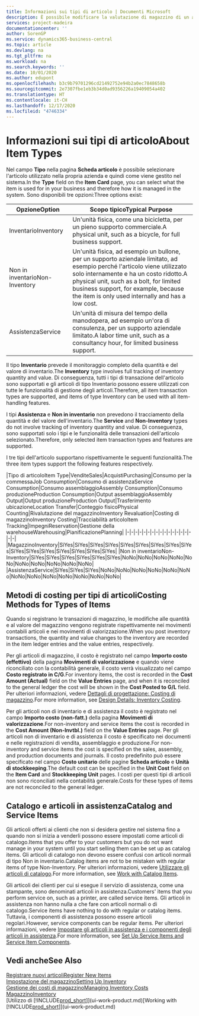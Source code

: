 ```yaml
---
title: Informazioni sui tipi di articolo | Documenti Microsoft
description: È possibile modificare la valutazione di magazzino di un articolo mediante i metodi di costing Media o FIFO, ad esempio, quando i costi degli articoli cambiano per i motivi diversi dalle transazioni.
services: project-madeira
documentationcenter: ''
author: SorenGP
ms.service: dynamics365-business-central
ms.topic: article
ms.devlang: na
ms.tgt_pltfrm: na
ms.workload: na
ms.search.keywords: ''
ms.date: 10/01/2020
ms.author: edupont
ms.openlocfilehash: b3c9b79701296cd21492752e94b2a0ec7848658b
ms.sourcegitcommit: 2e7307fbe1eb3b34d0ad9356226a19409054a402
ms.translationtype: HT
ms.contentlocale: it-CH
ms.lasthandoff: 12/17/2020
ms.locfileid: "4746334"
---
```

# <a name="about-item-types"></a><span data-ttu-id="be53d-103">Informazioni sui tipi di articolo</span><span class="sxs-lookup"><span data-stu-id="be53d-103">About Item Types</span></span>
<span data-ttu-id="be53d-104">Nel campo **Tipo** nella pagina **Scheda articolo** è possibile selezionare l'articolo utilizzato nella propria azienda e quindi come viene gestito nel sistema.</span><span class="sxs-lookup"><span data-stu-id="be53d-104">In the **Type** field on the **Item Card** page, you can select what the item is used for in your business and therefore how it is managed in the system.</span></span> <span data-ttu-id="be53d-105">Sono disponibili tre opzioni:</span><span class="sxs-lookup"><span data-stu-id="be53d-105">Three options exist:</span></span>

|<span data-ttu-id="be53d-106">Opzione</span><span class="sxs-lookup"><span data-stu-id="be53d-106">Option</span></span>|<span data-ttu-id="be53d-107">Scopo tipico</span><span class="sxs-lookup"><span data-stu-id="be53d-107">Typical Purpose</span></span>|
|------|-----------|
|<span data-ttu-id="be53d-108">Inventario</span><span class="sxs-lookup"><span data-stu-id="be53d-108">Inventory</span></span>|<span data-ttu-id="be53d-109">Un'unità fisica, come una bicicletta, per un pieno supporto commerciale.</span><span class="sxs-lookup"><span data-stu-id="be53d-109">A physical unit, such as a bicycle, for full business support.</span></span>|
|<span data-ttu-id="be53d-110">Non in inventario</span><span class="sxs-lookup"><span data-stu-id="be53d-110">Non-Inventory</span></span>|<span data-ttu-id="be53d-111">Un'unità fisica, ad esempio un bullone, per un supporto aziendale limitato, ad esempio perché l'articolo viene utilizzato solo internamente e ha un costo ridotto.</span><span class="sxs-lookup"><span data-stu-id="be53d-111">A physical unit, such as a bolt, for limited business support, for example, because the item is only used internally and has a low cost.</span></span>|
|<span data-ttu-id="be53d-112">Assistenza</span><span class="sxs-lookup"><span data-stu-id="be53d-112">Service</span></span>|<span data-ttu-id="be53d-113">Un'unità di misura del tempo della manodopera, ad esempio un'ora di consulenza, per un supporto aziendale limitato.</span><span class="sxs-lookup"><span data-stu-id="be53d-113">A labor time unit, such as a consultancy hour, for limited business support.</span></span>|

<span data-ttu-id="be53d-114">Il tipo **Inventario** prevede il monitoraggio completo della quantità e del valore di inventario.</span><span class="sxs-lookup"><span data-stu-id="be53d-114">The **Inventory** type involves full tracking of inventory quantity and value.</span></span> <span data-ttu-id="be53d-115">Di conseguenza, tutti i tipi di transazione dell'articolo sono supportati e gli articoli di tipo Inventario possono essere utilizzati con tutte le funzionalità di gestione degli articoli.</span><span class="sxs-lookup"><span data-stu-id="be53d-115">Therefore, all item transaction types are supported, and items of type Inventory can be used with all item-handling features.</span></span>

<span data-ttu-id="be53d-116">I tipi **Assistenza** e **Non in inventario** non prevedono il tracciamento della quantità e del valore dell'inventario.</span><span class="sxs-lookup"><span data-stu-id="be53d-116">The **Service** and **Non-Inventory** types do not involve tracking of inventory quantity and value.</span></span> <span data-ttu-id="be53d-117">Di conseguenza, sono supportati solo i tipi e le funzionalità delle transazioni dell'articolo selezionato.</span><span class="sxs-lookup"><span data-stu-id="be53d-117">Therefore, only selected item transaction types and features are supported.</span></span>

<span data-ttu-id="be53d-118">I tre tipi dell'articolo supportano rispettivamente le seguenti funzionalità.</span><span class="sxs-lookup"><span data-stu-id="be53d-118">The three item types support the following features respectively.</span></span>

|<span data-ttu-id="be53d-119">Tipo di articolo</span><span class="sxs-lookup"><span data-stu-id="be53d-119">Item Type</span></span>|<span data-ttu-id="be53d-120">Vendite</span><span class="sxs-lookup"><span data-stu-id="be53d-120">Sales</span></span>|<span data-ttu-id="be53d-121">Acquisti</span><span class="sxs-lookup"><span data-stu-id="be53d-121">Purchasing</span></span>|<span data-ttu-id="be53d-122">Consumo per la commessa</span><span class="sxs-lookup"><span data-stu-id="be53d-122">Job Consumption</span></span>|<span data-ttu-id="be53d-123">Consumo di assistenza</span><span class="sxs-lookup"><span data-stu-id="be53d-123">Service Consumption</span></span>|<span data-ttu-id="be53d-124">Consumo assemblaggio</span><span class="sxs-lookup"><span data-stu-id="be53d-124">Assembly Consumption</span></span>|<span data-ttu-id="be53d-125">Consumo produzione</span><span class="sxs-lookup"><span data-stu-id="be53d-125">Production Consumption</span></span>|<span data-ttu-id="be53d-126">Output assemblaggio</span><span class="sxs-lookup"><span data-stu-id="be53d-126">Assembly Output</span></span>|<span data-ttu-id="be53d-127">Output produzione</span><span class="sxs-lookup"><span data-stu-id="be53d-127">Production Output</span></span>|<span data-ttu-id="be53d-128">Trasferimento ubicazione</span><span class="sxs-lookup"><span data-stu-id="be53d-128">Location Transfer</span></span>|<span data-ttu-id="be53d-129">Conteggio fisico</span><span class="sxs-lookup"><span data-stu-id="be53d-129">Physical Counting</span></span>|<span data-ttu-id="be53d-130">Rivalutazione del magazzino</span><span class="sxs-lookup"><span data-stu-id="be53d-130">Inventory Revaluation</span></span>|<span data-ttu-id="be53d-131">Costing di magazzino</span><span class="sxs-lookup"><span data-stu-id="be53d-131">Inventory Costing</span></span>|<span data-ttu-id="be53d-132">Tracciabilità articolo</span><span class="sxs-lookup"><span data-stu-id="be53d-132">Item Tracking</span></span>|<span data-ttu-id="be53d-133">Impegni</span><span class="sxs-lookup"><span data-stu-id="be53d-133">Reservation</span></span>|<span data-ttu-id="be53d-134">Gestione della warehouse</span><span class="sxs-lookup"><span data-stu-id="be53d-134">Warehousing</span></span>|<span data-ttu-id="be53d-135">Pianificazione</span><span class="sxs-lookup"><span data-stu-id="be53d-135">Planning</span></span>|
|-|-|-|-|-|-|-|-|-|-|-|-|-|-|-|-|-|-|
|<span data-ttu-id="be53d-136">Magazzino</span><span class="sxs-lookup"><span data-stu-id="be53d-136">Inventory</span></span>|<span data-ttu-id="be53d-137">Sì</span><span class="sxs-lookup"><span data-stu-id="be53d-137">Yes</span></span>|<span data-ttu-id="be53d-138">Sì</span><span class="sxs-lookup"><span data-stu-id="be53d-138">Yes</span></span>|<span data-ttu-id="be53d-139">Sì</span><span class="sxs-lookup"><span data-stu-id="be53d-139">Yes</span></span>|<span data-ttu-id="be53d-140">Sì</span><span class="sxs-lookup"><span data-stu-id="be53d-140">Yes</span></span>|<span data-ttu-id="be53d-141">Sì</span><span class="sxs-lookup"><span data-stu-id="be53d-141">Yes</span></span>|<span data-ttu-id="be53d-142">Sì</span><span class="sxs-lookup"><span data-stu-id="be53d-142">Yes</span></span>|<span data-ttu-id="be53d-143">Sì</span><span class="sxs-lookup"><span data-stu-id="be53d-143">Yes</span></span>|<span data-ttu-id="be53d-144">Sì</span><span class="sxs-lookup"><span data-stu-id="be53d-144">Yes</span></span>|<span data-ttu-id="be53d-145">Sì</span><span class="sxs-lookup"><span data-stu-id="be53d-145">Yes</span></span>|<span data-ttu-id="be53d-146">Sì</span><span class="sxs-lookup"><span data-stu-id="be53d-146">Yes</span></span>|<span data-ttu-id="be53d-147">Sì</span><span class="sxs-lookup"><span data-stu-id="be53d-147">Yes</span></span>|<span data-ttu-id="be53d-148">Sì</span><span class="sxs-lookup"><span data-stu-id="be53d-148">Yes</span></span>|<span data-ttu-id="be53d-149">Sì</span><span class="sxs-lookup"><span data-stu-id="be53d-149">Yes</span></span>|<span data-ttu-id="be53d-150">Sì</span><span class="sxs-lookup"><span data-stu-id="be53d-150">Yes</span></span>|<span data-ttu-id="be53d-151">Sì</span><span class="sxs-lookup"><span data-stu-id="be53d-151">Yes</span></span>|<span data-ttu-id="be53d-152">Sì</span><span class="sxs-lookup"><span data-stu-id="be53d-152">Yes</span></span>|
|<span data-ttu-id="be53d-153">Non in inventario</span><span class="sxs-lookup"><span data-stu-id="be53d-153">Non-Inventory</span></span>|<span data-ttu-id="be53d-154">Sì</span><span class="sxs-lookup"><span data-stu-id="be53d-154">Yes</span></span>|<span data-ttu-id="be53d-155">Sì</span><span class="sxs-lookup"><span data-stu-id="be53d-155">Yes</span></span>|<span data-ttu-id="be53d-156">Sì</span><span class="sxs-lookup"><span data-stu-id="be53d-156">Yes</span></span>|<span data-ttu-id="be53d-157">Sì</span><span class="sxs-lookup"><span data-stu-id="be53d-157">Yes</span></span>|<span data-ttu-id="be53d-158">Sì</span><span class="sxs-lookup"><span data-stu-id="be53d-158">Yes</span></span>|<span data-ttu-id="be53d-159">Sì</span><span class="sxs-lookup"><span data-stu-id="be53d-159">Yes</span></span>|<span data-ttu-id="be53d-160">No</span><span class="sxs-lookup"><span data-stu-id="be53d-160">No</span></span>|<span data-ttu-id="be53d-161">No</span><span class="sxs-lookup"><span data-stu-id="be53d-161">No</span></span>|<span data-ttu-id="be53d-162">No</span><span class="sxs-lookup"><span data-stu-id="be53d-162">No</span></span>|<span data-ttu-id="be53d-163">No</span><span class="sxs-lookup"><span data-stu-id="be53d-163">No</span></span>|<span data-ttu-id="be53d-164">No</span><span class="sxs-lookup"><span data-stu-id="be53d-164">No</span></span>|<span data-ttu-id="be53d-165">No</span><span class="sxs-lookup"><span data-stu-id="be53d-165">No</span></span>|<span data-ttu-id="be53d-166">No</span><span class="sxs-lookup"><span data-stu-id="be53d-166">No</span></span>|<span data-ttu-id="be53d-167">No</span><span class="sxs-lookup"><span data-stu-id="be53d-167">No</span></span>|<span data-ttu-id="be53d-168">No</span><span class="sxs-lookup"><span data-stu-id="be53d-168">No</span></span>|<span data-ttu-id="be53d-169">No</span><span class="sxs-lookup"><span data-stu-id="be53d-169">No</span></span>|
|<span data-ttu-id="be53d-170">Assistenza</span><span class="sxs-lookup"><span data-stu-id="be53d-170">Service</span></span>|<span data-ttu-id="be53d-171">Sì</span><span class="sxs-lookup"><span data-stu-id="be53d-171">Yes</span></span>|<span data-ttu-id="be53d-172">Sì</span><span class="sxs-lookup"><span data-stu-id="be53d-172">Yes</span></span>|<span data-ttu-id="be53d-173">Sì</span><span class="sxs-lookup"><span data-stu-id="be53d-173">Yes</span></span>|<span data-ttu-id="be53d-174">No</span><span class="sxs-lookup"><span data-stu-id="be53d-174">No</span></span>|<span data-ttu-id="be53d-175">No</span><span class="sxs-lookup"><span data-stu-id="be53d-175">No</span></span>|<span data-ttu-id="be53d-176">No</span><span class="sxs-lookup"><span data-stu-id="be53d-176">No</span></span>|<span data-ttu-id="be53d-177">No</span><span class="sxs-lookup"><span data-stu-id="be53d-177">No</span></span>|<span data-ttu-id="be53d-178">No</span><span class="sxs-lookup"><span data-stu-id="be53d-178">No</span></span>|<span data-ttu-id="be53d-179">No</span><span class="sxs-lookup"><span data-stu-id="be53d-179">No</span></span>|<span data-ttu-id="be53d-180">No</span><span class="sxs-lookup"><span data-stu-id="be53d-180">No</span></span>|<span data-ttu-id="be53d-181">No</span><span class="sxs-lookup"><span data-stu-id="be53d-181">No</span></span>|<span data-ttu-id="be53d-182">No</span><span class="sxs-lookup"><span data-stu-id="be53d-182">No</span></span>|<span data-ttu-id="be53d-183">No</span><span class="sxs-lookup"><span data-stu-id="be53d-183">No</span></span>|<span data-ttu-id="be53d-184">No</span><span class="sxs-lookup"><span data-stu-id="be53d-184">No</span></span>|<span data-ttu-id="be53d-185">No</span><span class="sxs-lookup"><span data-stu-id="be53d-185">No</span></span>|<span data-ttu-id="be53d-186">No</span><span class="sxs-lookup"><span data-stu-id="be53d-186">No</span></span>|

## <a name="costing-methods-for-types-of-items"></a><span data-ttu-id="be53d-187">Metodi di costing per tipi di articoli</span><span class="sxs-lookup"><span data-stu-id="be53d-187">Costing Methods for Types of Items</span></span>
<span data-ttu-id="be53d-188">Quando si registrano le transazioni di magazzino, le modifiche alle quantità e al valore del magazzino vengono registrate rispettivamente nei movimenti contabili articoli e nei movimenti di valorizzazione.</span><span class="sxs-lookup"><span data-stu-id="be53d-188">When you post inventory transactions, the quantity and value changes to the inventory are recorded in the item ledger entries and the value entries, respectively.</span></span> 

<span data-ttu-id="be53d-189">Per gli articoli di magazzino, il costo è registrato nel campo **Importo costo (effettivo)** della pagina **Movimenti di valorizzazione** e quando viene riconciliato con la contabilità generale, il costo verrà visualizzato nel campo **Costo registrato in C/G**.</span><span class="sxs-lookup"><span data-stu-id="be53d-189">For inventory items, the cost is recorded in the **Cost Amount (Actual)** field on the **Value Entries** page, and when it is reconciled to the general ledger the cost will be shown in the **Cost Posted to G/L** field.</span></span> <span data-ttu-id="be53d-190">Per ulteriori informazioni, vedere [Dettagli di progettazione: Costing di magazzino](design-details-inventory-costing.md).</span><span class="sxs-lookup"><span data-stu-id="be53d-190">For more information, see [Design Details: Inventory Costing](design-details-inventory-costing.md).</span></span>

<span data-ttu-id="be53d-191">Per gli articoli non di inventario e di assistenza il costo è registrato nel campo **Importo costo (non-fatt.)** della pagina **Movimenti di valorizzazione**.</span><span class="sxs-lookup"><span data-stu-id="be53d-191">For non-inventory and service items the cost is recorded in the **Cost Amount (Non-Invtbl.)** field on the **Value Entries** page.</span></span> <span data-ttu-id="be53d-192">Per gli articoli non di inventario e di assistenza il costo è specificato nei documenti e nelle registrazioni di vendita, assemblaggio e produzione.</span><span class="sxs-lookup"><span data-stu-id="be53d-192">For non-inventory and service items the cost is specified on the sales, assembly, and production documents and journals.</span></span> <span data-ttu-id="be53d-193">Il costo predefinito può essere specificato nel campo **Costo unitario** delle pagine **Scheda articolo** e **Unità di stockkeeping**.</span><span class="sxs-lookup"><span data-stu-id="be53d-193">The default cost can be specified in the **Unit Cost** field on the **Item Card** and **Stockkeeping Unit** pages.</span></span> <span data-ttu-id="be53d-194">I costi per questi tipi di articoli non sono riconciliati nella contabilità generale.</span><span class="sxs-lookup"><span data-stu-id="be53d-194">Costs for these types of items are not reconciled to the general ledger.</span></span> 

## <a name="catalog-and-service-items"></a><span data-ttu-id="be53d-195">Catalogo e articoli in assistenza</span><span class="sxs-lookup"><span data-stu-id="be53d-195">Catalog and Service Items</span></span>
<span data-ttu-id="be53d-196">Gli articoli offerti ai clienti che non si desidera gestire nel sistema fino a quando non si inizia a venderli possono essere impostati come articoli di catalogo.</span><span class="sxs-lookup"><span data-stu-id="be53d-196">Items that you offer to your customers but you do not want manage in your system until you start selling them can be set up as catalog items.</span></span> <span data-ttu-id="be53d-197">Gli articoli di catalogo non devono essere confusi con articoli normali di tipo Non in inventario.</span><span class="sxs-lookup"><span data-stu-id="be53d-197">Catalog items are not to be mistaken with regular items of type Non-Inventory.</span></span> <span data-ttu-id="be53d-198">Per ulteriori informazioni, vedere [Utilizzare gli articoli di catalogo](inventory-how-work-nonstock-items.md).</span><span class="sxs-lookup"><span data-stu-id="be53d-198">For more information, see [Work with Catalog Items](inventory-how-work-nonstock-items.md).</span></span>

<span data-ttu-id="be53d-199">Gli articoli dei clienti per cui si esegue il servizio di assistenza, come una stampante, sono denominati articoli in assistenza.</span><span class="sxs-lookup"><span data-stu-id="be53d-199">Customers' items that you perform service on, such as a printer, are called service items.</span></span> <span data-ttu-id="be53d-200">Gli articoli in assistenza non hanno nulla a che fare con articoli normali o di catalogo.</span><span class="sxs-lookup"><span data-stu-id="be53d-200">Service items have nothing to do with regular or catalog items.</span></span> <span data-ttu-id="be53d-201">Tuttavia, i componenti di assistenza possono essere articoli regolari.</span><span class="sxs-lookup"><span data-stu-id="be53d-201">However, service components can be regular items.</span></span> <span data-ttu-id="be53d-202">Per ulteriori informazioni, vedere [Impostare gli articoli in assistenza e i componenti degli articoli in assistenza](service-how-setup-service-items.md).</span><span class="sxs-lookup"><span data-stu-id="be53d-202">For more information, see [Set Up Service Items and Service Item Components](service-how-setup-service-items.md).</span></span>

## <a name="see-also"></a><span data-ttu-id="be53d-203">Vedi anche</span><span class="sxs-lookup"><span data-stu-id="be53d-203">See Also</span></span>
[<span data-ttu-id="be53d-204">Registrare nuovi articoli</span><span class="sxs-lookup"><span data-stu-id="be53d-204">Register New Items</span></span>](inventory-how-register-new-items.md)  
[<span data-ttu-id="be53d-205">Impostazione del magazzino</span><span class="sxs-lookup"><span data-stu-id="be53d-205">Setting Up Inventory</span></span>](inventory-setup-inventory.md)  
[<span data-ttu-id="be53d-206">Gestione dei costi di magazzino</span><span class="sxs-lookup"><span data-stu-id="be53d-206">Managing Inventory Costs</span></span>](finance-manage-inventory-costs.md)  
[<span data-ttu-id="be53d-207">Magazzino</span><span class="sxs-lookup"><span data-stu-id="be53d-207">Inventory</span></span>](inventory-manage-inventory.md)  
<span data-ttu-id="be53d-208">[Utilizzo di [!INCLUDE[prod_short](includes/prod_short.md)]](ui-work-product.md)</span><span class="sxs-lookup"><span data-stu-id="be53d-208">[Working with [!INCLUDE[prod_short](includes/prod_short.md)]](ui-work-product.md)</span></span>
